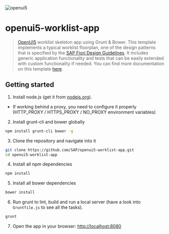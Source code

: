 ![openui5](http://openui5.org/images/OpenUI5_new_big_side.png)

# openui5-worklist-app

> [OpenUI5](https://github.com/SAP/openui5) worklist skeleton app using Grunt & Bower.  This template implements a typical worklist floorplan, one of the design patterns that is specified by the [SAP Fiori Design Guidelines](https://experience.sap.com/fiori-design/). It includes generic application functionality and tests that can be easily extended with custom functionality if needed. You can find more documentation on this template [here](https://openui5.hana.ondemand.com/#docs/guide/a77f2d29299247f8a3e30226507b1765.html).

## Getting started

1. Install node.js (get it from [nodejs.org](http://nodejs.org/)).
  * If working behind a proxy, you need to configure it properly (HTTP_PROXY / HTTPS_PROXY / NO_PROXY environment variables)
2. Install grunt-cli and bower globally

```sh
npm install grunt-cli bower -g
```

3. Clone the repository and navigate into it

```sh
git clone https://github.com/SAP/openui5-worklist-app.git
cd openui5-worklist-app
```

4. Install all npm dependencies

```sh
npm install
```

5. Install all bower dependencies

```sh
bower install
```

6. Run grunt to lint, build and run a local server (have a look into `Gruntfile.js` to see all the tasks).

```sh
grunt
```

7. Open the app in your browser: [http://localhost:8080](http://localhost:8080)
